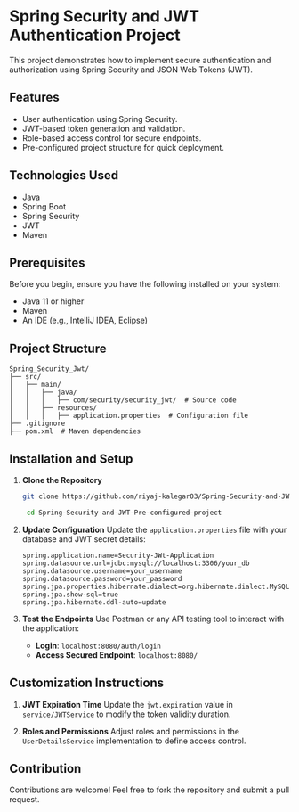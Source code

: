 # Spring Security and JWT Authentication Project

This project demonstrates how to implement secure authentication and authorization using Spring Security and JSON Web Tokens (JWT).

## Features

- User authentication using Spring Security.
- JWT-based token generation and validation.
- Role-based access control for secure endpoints.
- Pre-configured project structure for quick deployment.

## Technologies Used

- Java
- Spring Boot
- Spring Security
- JWT
- Maven

## Prerequisites

Before you begin, ensure you have the following installed on your system:

- Java 11 or higher
- Maven
- An IDE (e.g., IntelliJ IDEA, Eclipse)

## Project Structure

```
Spring_Security_Jwt/
├── src/
│   ├── main/
│   │   ├── java/
│   │   │   ├── com/security/security_jwt/  # Source code
│   │   ├── resources/
│   │   │   ├── application.properties  # Configuration file
├── .gitignore
├── pom.xml  # Maven dependencies
```

## Installation and Setup

1. **Clone the Repository**

   ```bash
   git clone https://github.com/riyaj-kalegar03/Spring-Security-and-JWT-Pre-configured-project.git

    cd Spring-Security-and-JWT-Pre-configured-project

   ```

2. **Update Configuration**
   Update the `application.properties` file with your database and JWT secret details:

   ```properties
   spring.application.name=Security-JWt-Application
   spring.datasource.url=jdbc:mysql://localhost:3306/your_db
   spring.datasource.username=your_username
   spring.datasource.password=your_password
   spring.jpa.properties.hibernate.dialect=org.hibernate.dialect.MySQL8Dialect
   spring.jpa.show-sql=true
   spring.jpa.hibernate.ddl-auto=update
   ```

3. **Test the Endpoints**
   Use Postman or any API testing tool to interact with the application:
   - **Login**: `localhost:8080/auth/login`
   - **Access Secured Endpoint**: `localhost:8080/`

## Customization Instructions

1. **JWT Expiration Time**
   Update the `jwt.expiration` value in `service/JWTService` to modify the token validity duration.

2. **Roles and Permissions**
   Adjust roles and permissions in the `UserDetailsService` implementation to define access control.

## Contribution

Contributions are welcome! Feel free to fork the repository and submit a pull request.
